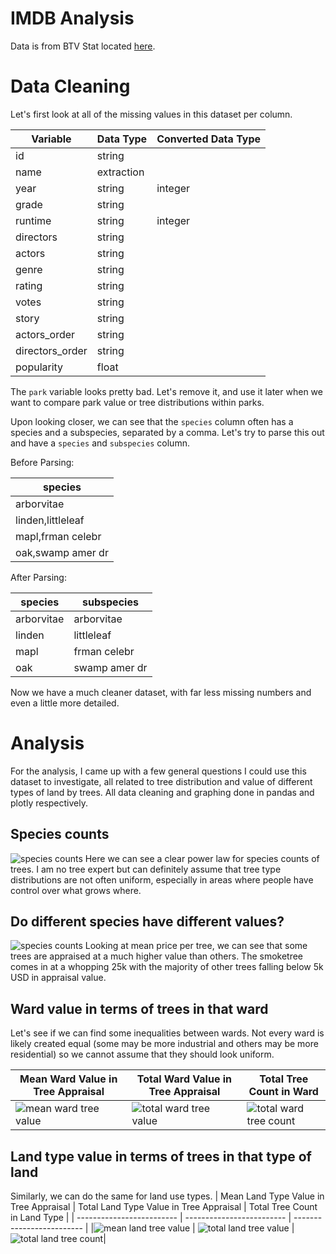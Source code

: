 # IMDB Analysis
Data is from BTV Stat located [here](https://www.kaggle.com/hyeonwooan/imdb-data-preprocessed-using-ml20m/version/2?select=imdb_data.csv).

# Data Cleaning
Let's first look at all of the missing values in this dataset per column.

| Variable | Data Type | Converted Data Type |
| -----------| -------- | -------- |
| id | string |  |
| name | extraction | |
| year | string | integer |
| grade | string | |
| runtime | string | integer |
| directors | string | |
| actors | string | |
| genre | string | |
| rating | string | |
| votes | string | |
| story | string | |
| actors_order | string | |
| directors_order | string | |
| popularity | float | |

The `park` variable looks pretty bad. Let's remove it, and use it later when we want to compare park value or tree distributions within parks.

Upon looking closer, we can see that the `species` column often has a species and a subspecies, separated by a comma. Let's try to parse this out and have a `species` and `subspecies` column.

Before Parsing:

| species |
| ------- |
| arborvitae |
| linden,littleleaf |
| mapl,frman celebr |
| oak,swamp amer dr |

After Parsing:

| species | subspecies |
| ------- | --------- |
| arborvitae | arborvitae |
| linden | littleleaf |
| mapl | frman celebr |
| oak | swamp amer dr |

Now we have a much cleaner dataset, with far less missing numbers and even a little more detailed.

# Analysis
For the analysis, I came up with a few general questions I could use this dataset to investigate, all related to tree distribution and value of different types of land by trees.  All data cleaning and graphing done in pandas and plotly respectively.

## Species counts
![species counts](images/species_bar.png)
Here we can see a clear power law for species counts of trees. I am no tree expert but can definitely assume that tree type distributions are not often uniform, especially in areas where people have control over what grows where.

## Do different species have different values?
![species counts](images/species_price.png)
Looking at mean price per tree, we can see that some trees are appraised at a much higher value than others. The smoketree comes in at a whopping 25k with the majority of other trees falling below 5k USD in appraisal value.

## Ward value in terms of trees in that ward
Let's see if we can find some inequalities between wards. Not every ward is likely created equal (some may be more industrial and others may be more residential) so we cannot assume that they should look uniform.

| Mean Ward Value in Tree Appraisal | Total Ward Value in Tree Appraisal | Total Tree Count in Ward |
| ------------------------- | ------------------------- | ------------------------- |
|![mean ward tree value](images/mean_ward_value.png) | ![total ward tree value](images/total_ward_value.png) | ![total ward tree count](images/num_trees_ward.png)|

## Land type value in terms of trees in that type of land
Similarly, we can do the same for land use types.
| Mean Land Type Value in Tree Appraisal | Total Land Type Value in Tree Appraisal | Total Tree Count in Land Type |
| ------------------------- | ------------------------- | ------------------------- |
|![mean land tree value](images/mean_land_value.png) | ![total land tree value](images/total_land_value.png) | ![total land tree count](images/num_trees_land.png)|
